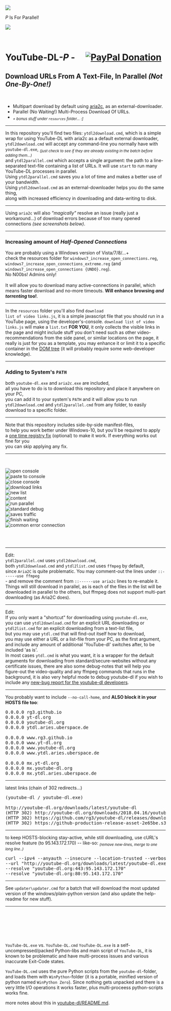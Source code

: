 <img src="resources/parallel_logo.png" /><br/>

<em>P</em> Is For Parallel!<br/>

<img src="resources/p.gif" /><br/>

<br/>

<h1>YouTube-DL<em>-P</em> - &nbsp; &nbsp; <a href="https://paypal.me/e1adkarak0" ok><img src="https://www.paypalobjects.com/webstatic/mktg/Logo/pp-logo-100px.png" alt="PayPal Donation" ok></a></h1>

<h2>Download URLs From A Text-File, In Parallel <em>(Not One-By-One!)</em></h2>

<br/>

<ul>
<li>Multipart download by default using <a href="https://github.com/q3aql/aria2-static-builds/releases/">aria2c</a>, as an external-downloader.</li>
<li>Parallel (No Waiting!) Multi-Process Download Of URLs.</li>
<li><sub><em>+ bonus stuff under <code>resources</code> folder... :]</em></sub></li>
</ul>

<hr/>

In this repository you'll find two files:
<code>ytdl2download.cmd</code>, which is a simple wrap for using YouTube-DL with aria2c as a default external downloader,<br/>
<code>ytdl2download.cmd</code> will accept any command-line you normally have with <code>youtube-dl.exe</code>, <em><sub>(just check to see if they are already existing in the batch before adding them...)</sub></em><br/>
and <code>ytdl2parallel.cmd</code> which accepts a single argument: the path to a line-separated text-file containing a list of URLs. It will use <code>start</code> to run many YouTube-DL processes in parallel.
<br/>
Using <code>ytdl2parallel.cmd</code> saves you a lot of time and makes a better use of your bandwidth.<br/>
Using <code>ytdl2download.cmd</code> as an external-downloader helps you do the same thing,<br/>
along with increased efficiency in downloading and data-writing to disk.

<hr/>

Using <code>aria2c</code> will also <em>"magically"</em> resolve an issue (really just a workaround...) of download errors because of too many opened connections <em>(see screenshots below)</em>.

<hr/>

<h3>Increasing amount of <em>Half-Opened Connections</em></h3>

You are probably using a Windows version of Vista/7/8/...+<br/>
check the resources folder for <code>windows7_increase_open_connections.reg</code>, <code>windows7_increase_open_connections_extreme.reg</code> (and <code>windows7_increase_open_connections {UNDO}.reg</code>).<br/>
No N00bs! Admins only!<br/>
<br/>
It will allow you to download many active-connections in parallel,
which means faster download and no-more timeouts. <strong>Will enhance browsing <em>and torrenting</em> too!</strong>.

<hr/>

In the <code>resources</code> folder you'll also find <code>download list of video links.js</code>,
it is a simple javascript file that you should run in a YouTube page, using the developer's-console.
<code>download list of video links.js</code> will make a <code>list.txt</code> <strong>FOR YOU</strong>, it only collects the visible links in the page and might include stuff you don't need such as other video-recommendations from the side panel, or similar locations on the page, it really is just for you as a template, you may enhance it or limit it to a specific container in the <a href="https://en.wikipedia.org/wiki/Document_Object_Model">DOM tree</a> (it will probably require some web-developer knowledge).

<hr/>

<h3>Adding to System's <code>PATH</code></h3>
both <code>youtube-dl.exe</code> and <code>aria2c.exe</code> are included,<br/>
all you have to do is to download this repository and place it anywhere on your PC,<br/>
you can add it to your system's <code>PATH</code> and it will allow you to run <code>ytdl2download.cmd</code> and <code>ytdl2parallel.cmd</code> from any folder, to easily download to a specific folder.

<hr/>

Note that this repository includes side-by-side manifest-files,<br/>
to help you work better under Windows-10, but you'll be required to apply<br/>
a <a href="https://gist.github.com/eladkarako/d24d5ed3c917ef230b0fc990104f9fe6#file-manifest-prefer-external-side-by-side-file-over-internal-resource-reg">one time registry fix</a> (optional) to make it work. If everything works out fine for you<br/>
you can skip applying any fix.

<hr/>

<br/>

<img alt="open console"             src="resources/open_console.png"            /><br/>
<img alt="paste to console"         src="resources/paste_to_console.png"        /><br/>
<img alt="close console"            src="resources/close_console.png"           /><br/>
<img alt="download links"           src="resources/download_links.png"          /><br/>
<img alt="new list"                 src="resources/new_list.png"                /><br/>
<img alt="content"                  src="resources/content.png"                 /><br/>
<img alt="run parallel"             src="resources/run_parallel.png"            /><br/>
<img alt="standard debug"           src="resources/standard_debug.png"          /><br/>
<img alt="saves traffic"            src="resources/saves_traffic.png"           /><br/>
<img alt="finish waiting"           src="resources/finish_waiting.png"          /><br/>
<img alt="common error connection"  src="resources/common_error_connection.png" /><br/>

<br/>

<br/>
<hr/>
Edit:<br/>
<code>ytdl2parallel.cmd</code> uses <code>ytdl2download.cmd</code>,<br/>
both <code>ytdl2download.cmd</code> and <code>ytdl2list.cmd</code> uses <code>ffmpeg</code> by default,<br/>
since <code>Aria2C</code> is quite problematic. You may comment-out the lines under <code>::------use ffmpeg
</code> - and remove the comment from <code>::------use aria2c</code> lines to re-enable it. Things will still download in parallel, as is each of the files in the list will be downloaded in parallel to the others, but ffmpeg does not support multi-part downloading (as Aria2C does).

<hr/>
Edit:<br/>
If you only want a "shortcut" for downloading using <code>youtube-dl.exe</code>,<br/>
you can use <code>ytdl2download.cmd</code> for an explicit URL downloading or <code>ytdl2list.cmd</code> for an explicit downloading from a text-list file,<br/>
but you may use <code>ytdl.cmd</code> that will find-out itself how to download,<br/>
you may use either a URL or a list-file from your PC, as the first argument,<br/>
and include any amount of additional 'YouTube-dl' switches after, to be included 'as is'.
<br/>
In most cases <code>ytdl.cmd</code> is what you want, it is a wrapper for the default arguments for downloading from standard/secure-websites without any certificate issues, there are also some debug-notes that will help you figure-out the video-quality and any ffmpeg commands that runs in the background, it is also very helpful mode to debug youtube-dl if you wish to include any <a href="https://github.com/rg3/youtube-dl/issues">new-bug report for the youtube-dl developers</a>.

<hr/>

You probably want to include <code>--no-call-home</code>, and <strong>ALSO block it in your HOSTS file too</strong>:

<pre>
0.0.0.0 rg3.github.io
0.0.0.0 yt-dl.org
0.0.0.0 youtube-dl.org
0.0.0.0 ytdl.aries.uberspace.de

0.0.0.0 www.rg3.github.io
0.0.0.0 www.yt-dl.org
0.0.0.0 www.youtube-dl.org
0.0.0.0 www.ytdl.aries.uberspace.de

0.0.0.0 mx.yt-dl.org
0.0.0.0 mx.youtube-dl.org
0.0.0.0 mx.ytdl.aries.uberspace.de
</pre>


<hr/>

latest links (chain of 302 redirects...)
<pre>
(youtube-dl / youtube-dl.exe)

http://youtube-dl.org/downloads/latest/youtube-dl
(HTTP 302) http://youtube-dl.org/downloads/2018.04.16/youtube-dl                      (for example. will change each version..)
(HTTP 302) https://github.com/rg3/youtube-dl/releases/download/2018.04.16/youtube-dl  (for example. will change each version..)
(HTTP 302) https://github-production-release-asset-2e65be.s3.amazonaws.com/........&response-content-disposition=attachment%3B%20filename%3Dyoutube-dl&response-content-type=application%2Foctet-stream   (for example. will change each version..)
</pre>

<hr/>

to keep HOSTS-blocking stay-active, while still downloading,
use cURL's resolve feature (to 95.143.172.170) -- like-so: <sub><em>(remove new-lines, merge to one long line..)</em></sub>

<pre>
curl --ipv4 --anyauth --insecure --location-trusted --verbose 
--url "http://youtube-dl.org/downloads/latest/youtube-dl.exe" --output "youtube-dl.exe"
--resolve "youtube-dl.org:443:95.143.172.170" 
--resolve "youtube-dl.org:80:95.143.172.170"
</pre>

<hr/>

See `updater\updater.cmd` for a batch that will download the most updated version of the windows/plain-python version (and also update the help-readme for new stuff).

<hr/>

<br/>
<br/>
<br/>
<br/>
<br/>

`YouTube-DL.exe` vs. `YouTube-DL.cmd`
`YouTube-DL.exe` is a self-uncompressed/packed Python-libs and main script of `YouTube-DL`, it is known to be problematic and have multi-process issues and various inaccurate Exit-Code states.

`YouTube-DL.cmd` uses the pure Python scripts from the `youtube-dl`-folder, and loads them with `WinPython`-folder (it is a portable, minified version of python named `WinPython Zero`).
Since nothing gets unpacked and there is a very little I/O operations it works faster, plus multi-proceess python-scripts works fine.

more notes about this in [youtube-dl/README.md](youtube-dl/README.md).